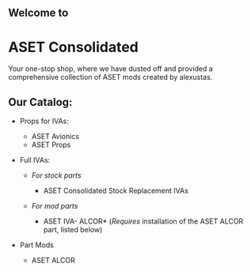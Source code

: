
## Welcome to
# **ASET Consolidated**

Your one-stop shop, where we have dusted off and provided a comprehensive collection of ASET mods created by alexustas.


## Our Catalog:

* Props for IVAs:

  - ASET Avionics
  - ASET Props

* Full IVAs:
  - *For stock parts*
    - ASET Consolidated Stock Replacement IVAs

  - *For mod parts*
    - ASET IVA- ALCOR* (*Requires* installation of the ASET ALCOR part, listed below)

* Part Mods
  - ASET ALCOR


